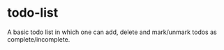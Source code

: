 # todo-list
A basic todo list in which one can add, delete and mark/unmark todos as complete/incomplete.
